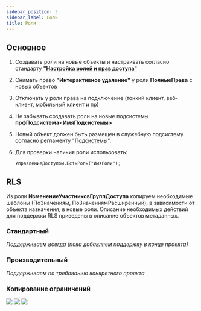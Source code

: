 ```yaml
---
sidebar_position: 3
sidebar_label: Роли
title: Роли
---
```


## Основное

1. Создавать роли на новые объекты и настраивать согласно стандарту **["Настройка ролей и прав доступа"](https://its.1c.ru/db/v8std/content/689/hdoc)**

2. Снимать право **"Интерактивное удаление"** у роли **ПолныеПрава** с новых объектов

3. Отключать у роли права на подключение (тонкий клиент, веб-клиент, мобильный клиент и пр)

4. Не забывать создавать роли на новые подсистемы **прфПодсистема\<ИмяПодсистемы\>**

5. Новый объект должен быть размещен в служебную подсистему согласно регламенту "[Подсистемы](subsystem.md)".

6. Для проверки наличия роли использовать:

   ```bsl
   УправлениеДоступом.ЕстьРоль("ИмяРоли");
   ```

## RLS

Из роли **ИзменениеУчастниковГруппДоступа** копируем необходимые шаблоны (ПоЗначениям, ПоЗначениямРасширенный), в зависимости от объекта назначения, в новые роли.
Описание необходимых действий для поддержки RLS приведены в описание объектов метаданных.

### Стандартный

*Поддерживаем всегда (пока добавляем поддержку в конце проекта)*

### Производительный

*Поддерживаем по требованию конкретного проекта*

### Копирование ограничений

![](https://forum.infostart.ru/upload/forum/upload/520/52056d5b48eaff13c0f6e7810b381538.jpg)
![](https://forum.infostart.ru/upload/forum/upload/4df/4df45aac72a08dca218bdee0896c49d9.jpg)
![](https://forum.infostart.ru/upload/forum/upload/3fd/3fde3a6470040d2cabc2c4dac12989aa.jpg)
